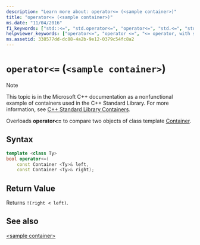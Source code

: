 ```yaml
---
description: "Learn more about: operator<= (<sample container>)"
title: "operator<= (<sample container>)"
ms.date: "11/04/2016"
f1_keywords: ["std::<=", "std.operator<=", "operator<=", "std.<=", "std::operator<=", "<="]
helpviewer_keywords: ["operator<=", "operator <=", "<= operator, with specific objects", "<= operator"]
ms.assetid: 338577dd-dc88-4a2b-9e12-0379c54fc8a2
---
```

# `operator<=` (`<sample container>`)

> [!NOTE]
> This topic is in the Microsoft C++ documentation as a nonfunctional example of containers used in the C++ Standard Library. For more information, see [C++ Standard Library Containers](../standard-library/stl-containers.md).

Overloads **operator<=** to compare two objects of class template [Container](../standard-library/sample-container-class.md).

## Syntax

```cpp
template <class Ty>
bool operator<=(
    const Container <Ty>& left,
    const Container <Ty>& right);
```

## Return Value

Returns `!(right < left)`.

## See also

[\<sample container>](../standard-library/sample-container.md)

